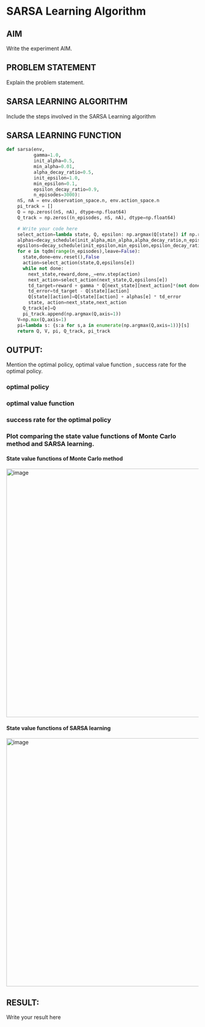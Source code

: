 # SARSA Learning Algorithm
## AIM
Write the experiment AIM.

## PROBLEM STATEMENT
Explain the problem statement.

## SARSA LEARNING ALGORITHM
Include the steps involved in the SARSA Learning algorithm

## SARSA LEARNING FUNCTION
```python
def sarsa(env,
          gamma=1.0,
          init_alpha=0.5,
          min_alpha=0.01,
          alpha_decay_ratio=0.5,
          init_epsilon=1.0,
          min_epsilon=0.1,
          epsilon_decay_ratio=0.9,
          n_episodes=3000):
    nS, nA = env.observation_space.n, env.action_space.n
    pi_track = []
    Q = np.zeros((nS, nA), dtype=np.float64)
    Q_track = np.zeros((n_episodes, nS, nA), dtype=np.float64)

    # Write your code here
    select_action=lambda state, Q, epsilon: np.argmax(Q[state]) if np.random.random()>epsilon else np.random.randint(len(Q[state]))
    alphas=decay_schedule(init_alpha,min_alpha,alpha_decay_ratio,n_episodes)
    epsilons=decay_schedule(init_epsilon,min_epsilon,epsilon_decay_ratio,n_episodes)
    for e in tqdm(range(n_episodes),leave=False):
      state,done=env.reset(),False
      action=select_action(state,Q,epsilons[e])
      while not done:
        next_state,reward,done,_=env.step(action)
        next_action=select_action(next_state,Q,epsilons[e])
        td_target=reward + gamma * Q[next_state][next_action]*(not done)
        td_error=td_target - Q[state][action]
        Q[state][action]=Q[state][action] + alphas[e] * td_error
        state, action=next_state,next_action
      Q_track[e]=Q
      pi_track.append(np.argmax(Q,axis=1))
    V=np.max(Q,axis=1)
    pi=lambda s: {s:a for s,a in enumerate(np.argmax(Q,axis=1))}[s]    
    return Q, V, pi, Q_track, pi_track
```

## OUTPUT:
Mention the optimal policy, optimal value function , success rate for the optimal policy.
### optimal policy
### optimal value function
### success rate for the optimal policy

### Plot comparing the state value functions of Monte Carlo method and SARSA learning.
#### State value functions of Monte Carlo method
<img width="651" alt="image" src="https://github.com/KeerthikaNagarajan/sarsa-learning/assets/93427089/2c7a4d94-cf18-4d40-b574-4ba505053c1f">

#### State value functions of SARSA learning
<img width="650" alt="image" src="https://github.com/KeerthikaNagarajan/sarsa-learning/assets/93427089/d4728587-5e1b-413f-a3ab-4b4ca3c24f4d">


## RESULT:

Write your result here
